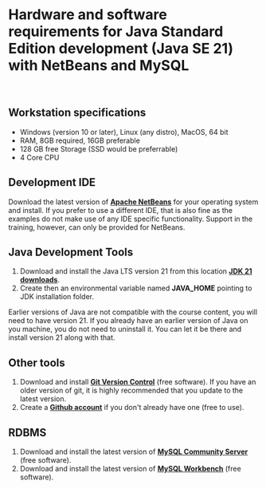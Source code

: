 # Hardware and software requirements for Java Standard Edition development (Java SE 21) with NetBeans and MySQL
&nbsp;
&nbsp;

## Workstation specifications
- Windows (version 10 or later), Linux (any distro), MacOS, 64 bit
- RAM, 8GB required, 16GB preferable
- 128 GB free Storage (SSD would be preferrable)
- 4 Core CPU

## Development IDE
Download the latest version of **[Apache NetBeans](https://netbeans.apache.org/front/main/index.html)** for your operating system and install. If you prefer to use a different IDE, that is also fine as the examples do not make use of any IDE specific functionality. Support in the training, however, can only be provided for NetBeans. 

## Java Development Tools
1. Download and install the Java LTS version 21 from this location **[JDK 21 downloads](https://www.oracle.com/java/technologies/downloads/)**.
2. Create then an environmental variable named **JAVA_HOME** pointing to JDK installation folder.

Earlier versions of Java are not compatible with the course content, you will need to have version 21. If you already have an earlier version of Java on you machine, you do not need to uninstall it. You can let it be there and install version 21 along with that.

## Other tools
1. Download and install **[Git Version Control](https://git-scm.com/downloads)** (free software). If you have an older version of git, it is highly recommended that you update to the latest version.
2. Create a **[Github account](https://github.com/join)** if you don't already have one (free to use).

## RDBMS
1. Download and install the latest version of **[MySQL Community Server](https://dev.mysql.com/downloads/mysql/)** (free software).
2. Download and install the latest version of **[MySQL Workbench](https://dev.mysql.com/downloads/workbench/)** (free software).
